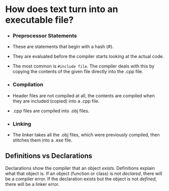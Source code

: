 # How does text turn into an executable file?
- ### Preprocessor Statements
- These are statements that begin with a hash (#).
- They are evaluated before the compiler starts looking at the actual code.
- The most common is ```#include file```. The compiler deals with this by copying the contents of the given file directly into the .cpp file.

- ### Compilation
- Header files are not compiled at all, the contents are compiled when they are included (copied) into a .cpp file.
- .cpp files are compiled into .obj files.

- ### Linking
- The linker takes all the .obj files, which were previously compiled, then stitches them into a .exe file.

## Definitions vs Declarations
Declarations show the compiler that an object _exists_.  Definitions explain what that object is. If an object (function or class) is not _declared_, there will be a compiler error. If the declaration exists but the object is not _defined_, there will be a linker error.
